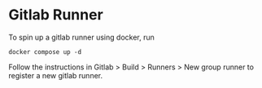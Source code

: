 # Gitlab Runner

To spin up a gitlab runner using docker, run
```
docker compose up -d
```

Follow the instructions in Gitlab > Build > Runners > New group runner to register a new gitlab runner.